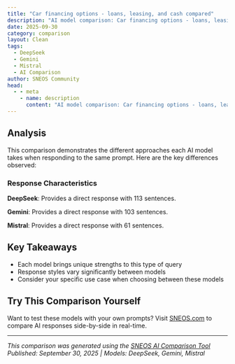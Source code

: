 ```yaml
---
title: "Car financing options - loans, leasing, and cash compared"
description: "AI model comparison: Car financing options - loans, leasing, and cash compared..."
date: 2025-09-30
category: comparison
layout: Clean
tags:
  - DeepSeek
  - Gemini
  - Mistral
  - AI Comparison
author: SNEOS Community
head:
  - - meta
    - name: description
      content: "AI model comparison: Car financing options - loans, leasing, and cash compared..."
---
```


<ChatComparison
  title="Car financing options - loans, leasing, and cash compared"
  prompt="Car financing options - loans, leasing, and cash compared"
  :responses='{
    "DeepSeek": "Of course. Choosing how to pay for a car is a major financial decision. Here\u2019s a comprehensive comparison of the three primary car financing options: **Loans, Leasing, and Cash.**\n\n### At a Glance: Key Differences\n\n| Feature | Loan (Financing) | Leasing | Cash |\n| :--- | :--- | :--- | :--- |\n| **Ownership** | You own the car after the last payment. | You return the car or buy it at the end. | You own the car outright, immediately. |\n| **Monthly Payment** | Higher (paying for the car\u0027s full value). | Lower (paying for depreciation \u002B fees). | None. |\n| **Long-Term Cost** | Higher than cash due to interest, but you build equity. | Potentially endless (you always have a payment). | Lowest (no interest, only the car\u0027s price). |\n| **Upfront Cost** | Down payment, taxes, fees. | Often first month, security deposit, fees. | The full purchase price, taxes, and fees. |\n| **Mileage Limits** | No limits. | Strict limits (e.g., 10,000-15,000 mi/year). | No limits. |\n| **Customization/Wear** | You can modify it. Normal wear and tear is expected. | Charges for excess wear and tear and modifications are prohibited. | You can modify it as you like. |\n| **Flexibility** | You can sell or trade in the car at any time. | Term commitment; early termination is expensive. | Maximum flexibility; you can sell anytime. |\n\n---\n\n### Deep Dive into Each Option\n\n#### 1. Car Loan (Financing)\n\nYou borrow money from a bank, credit union, or the dealership to buy the car. You make monthly payments until the loan is paid off, plus interest.\n\n*   **How it Works:** You agree to a loan term (e.g., 36, 48, 60, or 72 months) and an interest rate (APR). The car serves as collateral for the loan.\n*   **Best For:**\n    *   People who want to own their vehicle long-term.\n    *   Those who drive more than average miles.\n    *   Anyone who wants to build equity and eventually be payment-free.\n    *   People who like to customize their cars.\n\n*   **Pros:**\n    *   **Ownership:** The car is yours after the final payment.\n    *   **No Mileage Limits:** Drive as much as you want.\n    *   **Builds Equity:** As you pay down the loan, you build ownership stake.\n    *   **Freedom:** You can sell or trade in the car whenever you want.\n\n*   **Cons:**\n    *   **Higher Monthly Payments:** You\u0027re paying for the entire value of the car.\n    *   **Interest Costs:** You pay more than the car\u0027s sticker price over the life of the loan.\n    *   **Depreciation:** The car loses value rapidly, and you bear the full risk of its resale value.\n    *   **Repair Costs:** Once the warranty expires, you are responsible for all maintenance and repairs.\n\n#### 2. Leasing\n\nYou are essentially \u0022renting\u0022 the car for a long-term period (typically 2-4 years). You pay for the vehicle\u0027s depreciation during the lease term, plus fees and interest.\n\n*   **How it Works:** The leasing company (lessor) buys the car and you (the lessee) pay to use it. Your payment covers the car\u0027s expected loss in value, a rent charge (like interest), taxes, and fees.\n*   **Best For:**\n    *   People who prefer a new car every 2-4 years.\n    *   Those who want the lowest possible monthly payment.\n    *   Drivers who stay under annual mileage limits (12,000-15,000 miles/year).\n    *   Individuals who want a car that is always under warranty.\n\n*   **Pros:**\n    *   **Lower Monthly Payments:** You\u0027re only paying for the portion of the car\u0027s life you use.\n    *   **New Car Frequently:** Always have the latest technology, safety features, and styling.\n    *   **Lower Repair Costs:** The car is almost always under the factory warranty.\n    *   **No Resale Hassle:** Simply return the car at the end of the lease.\n\n*   **Cons:**\n    *   **No Ownership:** You have no equity at the end. You must either return the car or buy it.\n    *   **Mileage Restrictions:** Going over the limit results in expensive per-mile fees (often $0.15-$0.30/mile).\n    *   **Wear and Tear Charges:** You can be charged for dents, scratches, or interior wear deemed \u0022excessive.\u0022\n    *   **Complex and Binding Contract:** Early termination is very costly. Customizing the car is not allowed.\n    *   **Potentially Endless Payments:** If you continually lease, you will always have a car payment.\n\n#### 3. Paying Cash\n\nYou pay the full purchase price of the vehicle upfront using your own savings.\n\n*   **How it Works:** You negotiate the price with the dealer (or private seller) and transfer funds to complete the purchase.\n*   **Best For:**\n    *   Anyone with sufficient savings who won\u0027t deplete their emergency fund.\n    *   Individuals who prioritize financial efficiency and avoiding debt.\n    *   People who plan to keep a car for a long time.\n\n*   **Pros:**\n    *   **No Interest or Finance Charges:** You pay only the negotiated price of the car.\n    *   **Simplest Transaction:** No credit checks, loan applications, or monthly payments.\n    *   **Full Ownership \u0026 Control:** The title is in your name immediately with no liens.\n    *   **Strong Negotiating Power:** Dealers often prefer cash deals and may offer a better price for a quick, guaranteed sale.\n\n*   **Cons:**\n    *   **Large Upfront Cost:** Requires a significant amount of liquid cash.\n    *   **Opportunity Cost:** The money used to buy the car could potentially be invested elsewhere for a higher return.\n    *   **Depreciation Risk:** You bear the full, immediate impact of the car\u0027s depreciation.\n\n---\n\n### How to Choose: A Quick Guide\n\nAsk yourself these questions:\n\n1.  **What\u0027s my budget for a monthly payment?**\n    *   *Tight Budget \u2192* Leasing may offer the lowest payment for a new car.\n    *   *No Payment Preferred \u2192* Cash is king.\n\n2.  **How long do I want to keep the car?**\n    *   *3-4 years, then get a new one \u2192* Leasing is convenient.\n    *   *5\u002B years, \u0022drive it into the ground\u0022 \u2192* Loan or Cash.\n\n3.  **How important is long-term cost vs. monthly cash flow?**\n    *   *Lowest Total Cost \u2192* Cash (if you have it).\n    *   *Manageable Monthly Cost \u2192* Loan or Lease.\n\n4.  **How many miles do I drive annually?**\n    *   *Over 15,000 miles/year \u2192* Avoid leasing; choose a Loan or Cash.\n    *   *Under 12,000 miles/year \u2192* Leasing is a good fit.\n\n5.  **Do I want to customize or modify my car?**\n    *   *Yes \u2192* Loan or Cash.\n    *   *No \u2192* All options are open, but leasing restricts modifications.\n\n### The \u0022Opportunity Cost\u0022 of Cash\n\nThis is a crucial financial concept. If you have $35,000 in cash, is it better to buy the car outright or take a loan and invest the money?\n\n*   **Scenario A (Cash):** You buy a $35,000 car. It\u0027s yours. You have no payments, but that $35,000 is gone.\n*   **Scenario B (Loan):** You put down $5,000, get a loan for $30,000 at 5% APR, and invest the remaining $30,000. If your investments earn an average of 7% annually, you could potentially come out ahead financially by taking the loan.\n\nThis requires discipline and market risk, but it\u0027s a key reason why wealthy individuals often choose to finance or lease even when they can afford to pay cash.\n\n**Final Recommendation:**\n\n*   **For most people seeking long-term value and ownership,** a **loan** with a sizable down payment and the shortest term you can afford is a solid, balanced choice.\n*   **For those who value low payments and always driving a new car,** **leasing** can make sense if you understand and adhere to the restrictions.\n*   **If you have the means without sacrificing financial security,** paying **cash** is the most financially efficient way to buy a car and leaves you completely debt-free.",
    "Gemini": "Okay, let\u0027s break down the car financing options: loans, leasing, and paying cash.  I\u0027ll outline the pros, cons, and best uses for each.\n\n**1. Car Loans**\n\n*   **How it Works:** You borrow money from a bank, credit union, or the dealership\u0027s financing arm to purchase the car. You repay the loan with interest over a set period (e.g., 36, 48, 60, 72 months). You own the car once the loan is paid off.\n\n*   **Pros:**\n\n    *   **Ownership:**  You own the car after the loan is paid off. You can sell it, trade it in, or keep it as long as you want.\n    *   **Customization:**  You can modify the car as you see fit (within legal limits).\n    *   **No Mileage Restrictions:**  You can drive as many miles as you want without incurring extra charges.\n    *   **Building Equity:**  As you pay down the loan, you build equity in the car. The value of the car (hopefully) exceeds the remaining loan balance.\n    *   **Financing Flexibility:**  Loan terms can be adjusted to fit your budget (though longer terms mean more interest paid overall).\n    *   **Opportunity to Improve Credit:**  Making on-time loan payments can help improve your credit score.\n\n*   **Cons:**\n\n    *   **Monthly Payments:**  You\u0027re committed to making monthly payments for the duration of the loan.\n    *   **Interest Costs:**  You\u0027ll pay interest on the loan, which can add up significantly over time.  The interest rate depends on your credit score, the loan term, and the lender.\n    *   **Depreciation Risk:**  The value of the car can depreciate (decrease) faster than you pay down the loan, leaving you \u0022upside down\u0022 (owing more than the car is worth).\n    *   **Down Payment:**  Most lenders require a down payment, which can be a significant upfront cost.\n    *   **Higher Overall Cost:**  Over the life of the loan, you\u0027ll likely pay more than the car\u0027s sticker price due to interest and fees.\n    *   **Responsibility for Maintenance/Repairs:** You are responsible for all maintenance and repair costs.\n\n*   **Best For:**\n\n    *   People who want to own the car long-term (beyond the typical lease period).\n    *   People who drive a lot of miles.\n    *   People who want to customize their car.\n    *   People who want to build equity in an asset.\n    *   People who don\u0027t mind being responsible for maintenance and repairs.\n    *   People who have a good credit score to secure a lower interest rate.\n\n**2. Leasing**\n\n*   **How it Works:**  You essentially rent the car from the dealership for a set period (usually 24, 36, or 48 months). You make monthly payments and have the right to use the car during the lease term. At the end of the lease, you return the car to the dealership. You also have the option to buy the car at a predetermined price (the residual value).\n\n*   **Pros:**\n\n    *   **Lower Monthly Payments:**  Lease payments are typically lower than loan payments for the same car because you\u0027re only paying for the depreciation of the car during the lease term.\n    *   **Drive a Newer Car More Often:**  You can drive a new car every few years without the hassle of selling your old one.\n    *   **Warranty Coverage:**  Leased cars are usually covered by the manufacturer\u0027s warranty for the duration of the lease, minimizing out-of-pocket repair costs (for covered repairs).\n    *   **Less Upfront Cost:**  Leases often require a smaller down payment (or sometimes none at all) compared to loans.\n    *   **Tax Advantages (for businesses):** Businesses can sometimes deduct lease payments as a business expense.\n\n*   **Cons:**\n\n    *   **No Ownership:**  You never own the car. You\u0027re just renting it.\n    *   **Mileage Restrictions:**  Leases come with mileage limits (e.g., 10,000, 12,000, or 15,000 miles per year).  You\u0027ll be charged a fee for every mile you drive over the limit.\n    *   **Wear and Tear Charges:**  You\u0027ll be charged for excessive wear and tear on the car when you return it (e.g., dents, scratches, stains, worn tires).\n    *   **Early Termination Penalties:**  Ending a lease early can be very expensive.\n    *   **Limited Customization:**  You typically can\u0027t make significant modifications to a leased car.\n    *   **Higher Overall Cost (Potentially):**  While monthly payments are lower, you\u0027re making payments for the entire lease term and then returning the car.  Over the long term, you may end up paying more than if you had purchased the car.  If you lease car after car, you are always making a car payment.\n    *   **Gap Insurance Requirement:** Most leasing companies require Gap insurance in case the car is totaled or stolen.\n\n*   **Best For:**\n\n    *   People who want to drive a new car every few years.\n    *   People who don\u0027t drive a lot of miles.\n    *   People who don\u0027t want to worry about maintenance and repairs (within the warranty period).\n    *   People who don\u0027t need to own the car.\n    *   People who like lower monthly payments.\n    *   People who are okay with mileage limits and wear-and-tear restrictions.\n    *   People who prioritize having the latest technology and safety features.\n\n**3. Paying Cash**\n\n*   **How it Works:**  You pay the full purchase price of the car upfront with cash (or a check or debit card).\n\n*   **Pros:**\n\n    *   **No Debt:**  You don\u0027t owe anyone anything.  You own the car outright.\n    *   **No Interest Charges:**  You save money by not paying interest.\n    *   **Lower Overall Cost:**  You\u0027ll pay the lowest possible price for the car because you avoid interest and financing fees.\n    *   **Negotiating Power:**  Paying cash can give you more negotiating leverage with the seller.\n    *   **Simplicity:**  The transaction is straightforward and quick.\n    *   **No Monthly Payments:**  Once you buy the car, you\u0027re done with payments (except for insurance and maintenance).\n\n*   **Cons:**\n\n    *   **Large Upfront Cost:**  You need to have a significant amount of cash readily available.\n    *   **Opportunity Cost:**  The money you use to buy the car could be used for other investments or expenses.\n    *   **Depreciation Risk:**  Like with a loan, the value of the car can depreciate.\n    *   **Maintenance and Repairs:** You are responsible for all maintenance and repair costs.\n    *   **Ties up liquid assets:** You lose the liquidity of the cash that you spent on the car.\n\n*   **Best For:**\n\n    *   People who have the cash available and don\u0027t want to take out a loan or lease.\n    *   People who want to avoid debt and interest charges.\n    *   People who prioritize financial freedom and simplicity.\n    *   People who are comfortable with the potential depreciation of the car.\n    *   People who can comfortably afford the cost of maintenance and repairs.\n    *   People looking to buy used vehicles.\n\n**Key Considerations When Choosing:**\n\n*   **Budget:** How much can you afford to spend each month? How much can you afford for a down payment or upfront cost?\n*   **Driving Habits:** How many miles do you drive per year?\n*   **Ownership Preference:** Do you want to own the car long-term, or do you prefer to drive a new car every few years?\n*   **Financial Goals:** Are you trying to build wealth, minimize debt, or maximize flexibility?\n*   **Credit Score:** Your credit score will significantly impact the interest rate you receive on a loan.\n*   **Vehicle Type:** The type of vehicle you want can influence the best financing option.  For example, a car with high depreciation might be better leased, while a car you plan to keep for 10 years is better purchased.\n*   **Maintenance Expectations:**  Consider the potential maintenance costs of the vehicle you are purchasing.\n\n**Example Scenario:**\n\nLet\u0027s say you\u0027re looking at a car that costs $30,000.\n\n*   **Loan:** You might put down $3,000 and finance the remaining $27,000 at a 6% interest rate for 60 months. Your monthly payment would be around $522. Over 5 years, you\u0027d pay about $31,320 (including interest) and own the car.\n*   **Lease:** You might put down $2,000 and have a monthly payment of $350 for 36 months.  At the end of the lease, you return the car. You will have paid $14,600.\n*   **Cash:** You pay $30,000 upfront and own the car outright.\n\n**In summary:**\n\n*   **Loans** are best for ownership, long-term use, and building equity but involve higher overall costs due to interest.\n*   **Leases** are best for lower monthly payments, driving newer cars, and minimizing maintenance but come with restrictions and no ownership.\n*   **Cash** is best for avoiding debt, minimizing costs, and simplifying the transaction but requires a large upfront payment.\n\nBefore making a decision, get quotes for loans and leases, and carefully compare the terms and conditions. Consider your individual financial situation and driving needs to determine the best option for you.\n",
    "Mistral": "When considering car financing options, it\u0027s important to understand the pros and cons of loans, leasing, and paying with cash. Here\u0027s a comparison to help you make an informed decision:\n\n### Car Loans\n**Pros:**\n1. **Ownership:** You own the car outright once the loan is paid off.\n2. **Flexibility:** You can modify the car as you wish.\n3. **No Mileage Limits:** You can drive as much as you want without worrying about mileage restrictions.\n4. **Building Credit:** Regular payments can help improve your credit score.\n\n**Cons:**\n1. **Higher Monthly Payments:** Compared to leasing, loan payments can be higher.\n2. **Depreciation:** The car\u0027s value depreciates over time, and you bear the full cost of depreciation.\n3. **Maintenance Costs:** You are responsible for all maintenance and repair costs.\n4. **Interest Costs:** You pay interest on the loan, which can add up over time.\n\n### Leasing\n**Pros:**\n1. **Lower Monthly Payments:** Lease payments are generally lower than loan payments.\n2. **New Car Every Few Years:** You can drive a new car every 2-4 years.\n3. **Warranty Coverage:** Most leased cars are covered under the manufacturer\u0027s warranty for the duration of the lease.\n4. **Lower Maintenance Costs:** Since the car is new, maintenance costs are typically lower.\n\n**Cons:**\n1. **No Ownership:** You do not own the car at the end of the lease term.\n2. **Mileage Restrictions:** Leases often come with mileage limits, and exceeding these can result in additional fees.\n3. **Wear and Tear Fees:** You may be charged for excessive wear and tear at the end of the lease.\n4. **Early Termination Fees:** Ending the lease early can result in significant penalties.\n\n### Paying with Cash\n**Pros:**\n1. **No Debt:** You avoid taking on any debt.\n2. **No Interest Payments:** You save on interest costs.\n3. **Ownership:** You own the car outright from the start.\n4. **Flexibility:** You can modify the car as you wish and drive as much as you want.\n\n**Cons:**\n1. **High Upfront Cost:** You need a large sum of money upfront.\n2. **Depreciation:** The car\u0027s value depreciates over time, and you bear the full cost of depreciation.\n3. **Maintenance Costs:** You are responsible for all maintenance and repair costs.\n4. **Opportunity Cost:** The money spent on the car could potentially be invested or used for other purposes.\n\n### Key Considerations\n1. **Budget:** Determine how much you can afford to spend monthly and upfront.\n2. **Usage:** Consider how much you will drive and whether you need the flexibility of ownership.\n3. **Credit Score:** Your credit score can affect your loan terms and interest rates.\n4. **Future Plans:** Think about how long you plan to keep the car and whether you prefer driving a new car every few years.\n\n### Conclusion\n- **Loans** are suitable for those who want to own the car and have the flexibility to modify it.\n- **Leasing** is ideal for those who prefer lower monthly payments and want to drive a new car every few years.\n- **Cash** is best for those who can afford the upfront cost and want to avoid debt and interest payments.\n\nChoosing the right financing option depends on your financial situation, driving habits, and long-term goals."
  }'
  published-date="22:46"
/>

## Analysis

This comparison demonstrates the different approaches each AI model takes when responding to the same prompt. Here are the key differences observed:

### Response Characteristics

**DeepSeek**: Provides a direct response with 113 sentences. 

**Gemini**: Provides a direct response with 103 sentences. 

**Mistral**: Provides a direct response with 61 sentences. 

## Key Takeaways

- Each model brings unique strengths to this type of query
- Response styles vary significantly between models
- Consider your specific use case when choosing between these models

## Try This Comparison Yourself

Want to test these models with your own prompts? Visit [SNEOS.com](https://sneos.com) to compare AI responses side-by-side in real-time.

---

*This comparison was generated using the [SNEOS AI Comparison Tool](https://sneos.com)*
*Published: September 30, 2025 | Models: DeepSeek, Gemini, Mistral*
